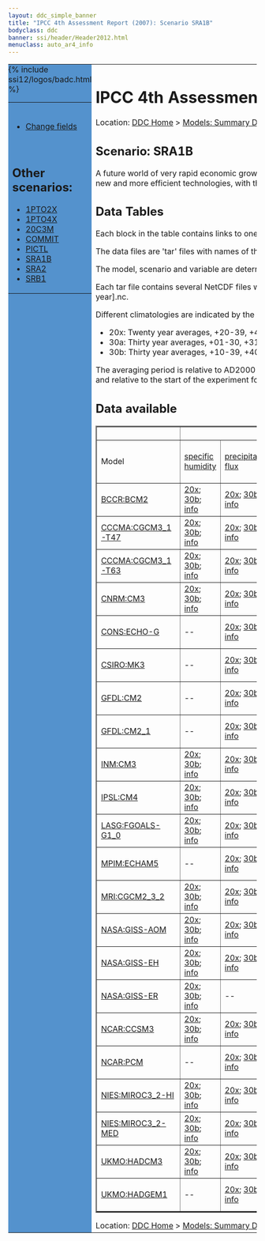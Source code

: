 ```yaml
---
layout: ddc_simple_banner
title: "IPCC 4th Assessment Report (2007): Scenario SRA1B"
bodyclass: ddc
banner: ssi/header/Header2012.html
menuclass: auto_ar4_info
---
```



<table width="100%" border="0" cellspacing="0" cellpadding="0" style="border-collapse: collapse;">
<tr style="margin:0;padding:0;border:0;">
<td style="margin:0;padding:0;border:0;height:1pt;width:150pt;background:#5492CD;" valign="top" >

<div id="lh-col2" class="auto_ar4_info">
<table class="menumain" bgcolor="#5492CD" cellspacing="0" width="100%" border="0">
<tr><td>

<br/>
<ul><li><a href="scenario-SRA1B-change.html">Change fields</a></li></ul><br/>

<h2> Other scenarios:</h2>
<ul>
<li><a href="scenario-1PTO2X.html">1PTO2X</a></li>
<li><a href="scenario-1PTO4X.html">1PTO4X</a></li>
<li><a href="scenario-20C3M.html">20C3M</a></li>
<li><a href="scenario-COMMIT.html">COMMIT</a></li>
<li><a href="scenario-PICTL.html">PICTL</a></li>
<li><a href="scenario-SRA1B.html">SRA1B</a></li>
<li><a href="scenario-SRA2.html">SRA2</a></li>
<li><a href="scenario-SRB1.html">SRB1</a></li>
</ul>

</td></tr> 
{% include ssi12/logos/badc.html %}
</table>
</div>
</td>
<td><h1>IPCC 4th Assessment Report (2007): Scenario SRA1B</h1>

<!-- Breadcrumb1 -->
<div id="breadcrumb1" align="left">
Location: <a href="/index.html">DDC Home</a> > <a href="/sim/gcm_clim/">Models: Summary Data</a>
> <a href="/sim/gcm_clim/SRES_AR4/index.html">AR4 (2007): SRES scenarios</a>
</div>
<!-- End of Breadcrumb1 --><h2>Scenario: SRA1B</h2>
A future world of very rapid economic growth, global population that peaks in mid-century and declines thereafter, and rapid introduction of new and more efficient technologies, with the development balanced across energy sources.More details <a href="/sim/gcm_clim/SRES_TAR/ddc_sres_emissions.html#a1b">here</a>.
<br/>
<h2> Data Tables</h2>

Each block in the table contains links to one or more data files and
to one information page (the `info' link) with further information.
<p/>

The data files are 'tar' files with names of the form
[model]_[scenario]_[variable]_[climatology].tar.
<p/>

The model, scenario and variable are determined by the position in
the table.
<p/>

Each tar file contains several NetCDF files with names of the form:
[model]_[scenario]_[ensemble number]_[variable]_[start-year]-[end-year].nc.
<p/>

Different climatologies are indicated by the links within each table entry.
<ul>
<li>20x: Twenty year averages, +20-39, +46-65, +80-99, +180-199 (as used in Chapt. 10 of IPCC 2007)</li>
<li>30a: Thirty year averages, +01-30, +31-60, +61-90 (as used in the observational climatologies)</li>
<li>30b: Thirty year averages, +10-39, +40-69, +70-99 (for compatibility with the 3rd Assessment Report)</li>
</ul>
The averaging period is relative to AD2000 for SRES scenarios A1B, A2 and B1,
relative to AD1900 for the twentieth century run (20C3M) and relative to the
start of the experiment for the pre-industrial control (PICTL) and the
1PCTO2X and 1PCTO4X runs.
<p/>

<h2>Data available</h2>

<table class="data-table"  border="2">
<tr><td></td>
<td colspan="9" align="center">Variable</td>
</tr>
<tr><td>Model</td>
      <td><a href="var-specific_humidity.html">specific<br/> humidity</a></td>
      <td><a href="var-precipitation_flux.html">precipitation<br/> flux</a></td>
      <td><a href="var-air_pressure_at_sea_level.html">air<br/> pressure at<br/> sea level</a></td>
      <td><a href="var-surface_downwelling_shortwave_flux_in_air.html">surface<br/> downwelling<br/> shortwave<br/> flux in air</a></td>
      <td><a href="var-air_temperature.html">air<br/> temperature</a></td>
      <td><a href="var-air_temperature_daily_max.html">air<br/> temperature<br/> daily max</a></td>
      <td><a href="var-air_temperature_daily_min.html">air<br/> temperature<br/> daily min</a></td>
      <td><a href="var-eastward_wind.html">eastward<br/> wind</a></td>
      <td><a href="var-northward_wind.html">northward<br/> wind</a></td>
</tr>
<tr><td class="data-table-col1"><a href="model-BCCR-BCM2.html">BCCR:BCM2</a></td>
      <td class="data-table-item">
      <a href="/cgi-bin/downl/ar4_nc/huss/BCM2_SRA1B_huss_c20x.tar">20x</a>;
      <a href="/cgi-bin/downl/ar4_nc/huss/BCM2_SRA1B_huss_c30b.tar">30b</a>;
      <a href="/ar4/info/BCCR-BCM2_SRA1B_huss.html">info</a></td>
      <td class="data-table-item">
      <a href="/cgi-bin/downl/ar4_nc/pr/BCM2_SRA1B_pr_c20x.tar">20x</a>;
      <a href="/cgi-bin/downl/ar4_nc/pr/BCM2_SRA1B_pr_c30b.tar">30b</a>;
      <a href="/ar4/info/BCCR-BCM2_SRA1B_pr.html">info</a></td>
      <td class="data-table-item">
      <a href="/cgi-bin/downl/ar4_nc/psl/BCM2_SRA1B_psl_c20x.tar">20x</a>;
      <a href="/cgi-bin/downl/ar4_nc/psl/BCM2_SRA1B_psl_c30b.tar">30b</a>;
      <a href="/ar4/info/BCCR-BCM2_SRA1B_psl.html">info</a></td>
      <td class="data-table-item">
      <a href="/cgi-bin/downl/ar4_nc/rsds/BCM2_SRA1B_rsds_c20x.tar">20x</a>;
      <a href="/cgi-bin/downl/ar4_nc/rsds/BCM2_SRA1B_rsds_c30b.tar">30b</a>;
      <a href="/ar4/info/BCCR-BCM2_SRA1B_rsds.html">info</a></td>
      <td class="data-table-item">
      <a href="/cgi-bin/downl/ar4_nc/tas/BCM2_SRA1B_tas_c20x.tar">20x</a>;
      <a href="/cgi-bin/downl/ar4_nc/tas/BCM2_SRA1B_tas_c30b.tar">30b</a>;
      <a href="/ar4/info/BCCR-BCM2_SRA1B_tas.html">info</a></td>
      <td class="data-table-item">
      <a href="/cgi-bin/downl/ar4_nc/tasmax/BCM2_SRA1B_tasmax_c20x.tar">20x</a>;
      <a href="/cgi-bin/downl/ar4_nc/tasmax/BCM2_SRA1B_tasmax_c30b.tar">30b</a>;
      <a href="/ar4/info/BCCR-BCM2_SRA1B_tasmax.html">info</a></td>
      <td class="data-table-item">
      <a href="/cgi-bin/downl/ar4_nc/tasmin/BCM2_SRA1B_tasmin_c20x.tar">20x</a>;
      <a href="/cgi-bin/downl/ar4_nc/tasmin/BCM2_SRA1B_tasmin_c30b.tar">30b</a>;
      <a href="/ar4/info/BCCR-BCM2_SRA1B_tasmin.html">info</a></td>
      <td class="data-table-item">
      <a href="/cgi-bin/downl/ar4_nc/uas/BCM2_SRA1B_uas_c20x.tar">20x</a>;
      <a href="/cgi-bin/downl/ar4_nc/uas/BCM2_SRA1B_uas_c30b.tar">30b</a>;
      <a href="/ar4/info/BCCR-BCM2_SRA1B_uas.html">info</a></td>
      <td class="data-table-item">
      <a href="/cgi-bin/downl/ar4_nc/vas/BCM2_SRA1B_vas_c20x.tar">20x</a>;
      <a href="/cgi-bin/downl/ar4_nc/vas/BCM2_SRA1B_vas_c30b.tar">30b</a>;
      <a href="/ar4/info/BCCR-BCM2_SRA1B_vas.html">info</a></td>
</tr>
<tr><td class="data-table-col1"><a href="model-CCCMA-CGCM3_1-T47.html">CCCMA:CGCM3_1-T47</a></td>
      <td class="data-table-item">
      <a href="/cgi-bin/downl/ar4_nc/huss/CGMR_SRA1B_huss_c20x.tar">20x</a>;
      <a href="/cgi-bin/downl/ar4_nc/huss/CGMR_SRA1B_huss_c30b.tar">30b</a>;
      <a href="/ar4/info/CCCMA-CGCM3_1-T47_SRA1B_huss.html">info</a></td>
      <td class="data-table-item">
      <a href="/cgi-bin/downl/ar4_nc/pr/CGMR_SRA1B_pr_c20x.tar">20x</a>;
      <a href="/cgi-bin/downl/ar4_nc/pr/CGMR_SRA1B_pr_c30b.tar">30b</a>;
      <a href="/ar4/info/CCCMA-CGCM3_1-T47_SRA1B_pr.html">info</a></td>
      <td class="data-table-item">
      <a href="/cgi-bin/downl/ar4_nc/psl/CGMR_SRA1B_psl_c20x.tar">20x</a>;
      <a href="/cgi-bin/downl/ar4_nc/psl/CGMR_SRA1B_psl_c30b.tar">30b</a>;
      <a href="/ar4/info/CCCMA-CGCM3_1-T47_SRA1B_psl.html">info</a></td>
      <td class="data-table-item">
      <a href="/cgi-bin/downl/ar4_nc/rsds/CGMR_SRA1B_rsds_c20x.tar">20x</a>;
      <a href="/cgi-bin/downl/ar4_nc/rsds/CGMR_SRA1B_rsds_c30b.tar">30b</a>;
      <a href="/ar4/info/CCCMA-CGCM3_1-T47_SRA1B_rsds.html">info</a></td>
      <td class="data-table-item">
      <a href="/cgi-bin/downl/ar4_nc/tas/CGMR_SRA1B_tas_c20x.tar">20x</a>;
      <a href="/cgi-bin/downl/ar4_nc/tas/CGMR_SRA1B_tas_c30b.tar">30b</a>;
      <a href="/ar4/info/CCCMA-CGCM3_1-T47_SRA1B_tas.html">info</a></td>
      <td class="data-table-empty">--</td>
      <td class="data-table-empty">--</td>
      <td class="data-table-item">
      <a href="/cgi-bin/downl/ar4_nc/uas/CGMR_SRA1B_uas_c20x.tar">20x</a>;
      <a href="/cgi-bin/downl/ar4_nc/uas/CGMR_SRA1B_uas_c30b.tar">30b</a>;
      <a href="/ar4/info/CCCMA-CGCM3_1-T47_SRA1B_uas.html">info</a></td>
      <td class="data-table-item">
      <a href="/cgi-bin/downl/ar4_nc/vas/CGMR_SRA1B_vas_c20x.tar">20x</a>;
      <a href="/cgi-bin/downl/ar4_nc/vas/CGMR_SRA1B_vas_c30b.tar">30b</a>;
      <a href="/ar4/info/CCCMA-CGCM3_1-T47_SRA1B_vas.html">info</a></td>
</tr>
<tr><td class="data-table-col1"><a href="model-CCCMA-CGCM3_1-T63.html">CCCMA:CGCM3_1-T63</a></td>
      <td class="data-table-item">
      <a href="/cgi-bin/downl/ar4_nc/huss/CGHR_SRA1B_huss_c20x.tar">20x</a>;
      <a href="/cgi-bin/downl/ar4_nc/huss/CGHR_SRA1B_huss_c30b.tar">30b</a>;
      <a href="/ar4/info/CCCMA-CGCM3_1-T63_SRA1B_huss.html">info</a></td>
      <td class="data-table-item">
      <a href="/cgi-bin/downl/ar4_nc/pr/CGHR_SRA1B_pr_c20x.tar">20x</a>;
      <a href="/cgi-bin/downl/ar4_nc/pr/CGHR_SRA1B_pr_c30b.tar">30b</a>;
      <a href="/ar4/info/CCCMA-CGCM3_1-T63_SRA1B_pr.html">info</a></td>
      <td class="data-table-item">
      <a href="/cgi-bin/downl/ar4_nc/psl/CGHR_SRA1B_psl_c20x.tar">20x</a>;
      <a href="/cgi-bin/downl/ar4_nc/psl/CGHR_SRA1B_psl_c30b.tar">30b</a>;
      <a href="/ar4/info/CCCMA-CGCM3_1-T63_SRA1B_psl.html">info</a></td>
      <td class="data-table-item">
      <a href="/cgi-bin/downl/ar4_nc/rsds/CGHR_SRA1B_rsds_c20x.tar">20x</a>;
      <a href="/cgi-bin/downl/ar4_nc/rsds/CGHR_SRA1B_rsds_c30b.tar">30b</a>;
      <a href="/ar4/info/CCCMA-CGCM3_1-T63_SRA1B_rsds.html">info</a></td>
      <td class="data-table-item">
      <a href="/cgi-bin/downl/ar4_nc/tas/CGHR_SRA1B_tas_c20x.tar">20x</a>;
      <a href="/cgi-bin/downl/ar4_nc/tas/CGHR_SRA1B_tas_c30b.tar">30b</a>;
      <a href="/ar4/info/CCCMA-CGCM3_1-T63_SRA1B_tas.html">info</a></td>
      <td class="data-table-empty">--</td>
      <td class="data-table-empty">--</td>
      <td class="data-table-item">
      <a href="/cgi-bin/downl/ar4_nc/uas/CGHR_SRA1B_uas_c20x.tar">20x</a>;
      <a href="/cgi-bin/downl/ar4_nc/uas/CGHR_SRA1B_uas_c30b.tar">30b</a>;
      <a href="/ar4/info/CCCMA-CGCM3_1-T63_SRA1B_uas.html">info</a></td>
      <td class="data-table-item">
      <a href="/cgi-bin/downl/ar4_nc/vas/CGHR_SRA1B_vas_c20x.tar">20x</a>;
      <a href="/cgi-bin/downl/ar4_nc/vas/CGHR_SRA1B_vas_c30b.tar">30b</a>;
      <a href="/ar4/info/CCCMA-CGCM3_1-T63_SRA1B_vas.html">info</a></td>
</tr>
<tr><td class="data-table-col1"><a href="model-CNRM-CM3.html">CNRM:CM3</a></td>
      <td class="data-table-item">
      <a href="/cgi-bin/downl/ar4_nc/huss/CNCM3_SRA1B_huss_c20x.tar">20x</a>;
      <a href="/cgi-bin/downl/ar4_nc/huss/CNCM3_SRA1B_huss_c30b.tar">30b</a>;
      <a href="/ar4/info/CNRM-CM3_SRA1B_huss.html">info</a></td>
      <td class="data-table-item">
      <a href="/cgi-bin/downl/ar4_nc/pr/CNCM3_SRA1B_pr_c20x.tar">20x</a>;
      <a href="/cgi-bin/downl/ar4_nc/pr/CNCM3_SRA1B_pr_c30b.tar">30b</a>;
      <a href="/ar4/info/CNRM-CM3_SRA1B_pr.html">info</a></td>
      <td class="data-table-item">
      <a href="/cgi-bin/downl/ar4_nc/psl/CNCM3_SRA1B_psl_c20x.tar">20x</a>;
      <a href="/cgi-bin/downl/ar4_nc/psl/CNCM3_SRA1B_psl_c30b.tar">30b</a>;
      <a href="/ar4/info/CNRM-CM3_SRA1B_psl.html">info</a></td>
      <td class="data-table-item">
      <a href="/cgi-bin/downl/ar4_nc/rsds/CNCM3_SRA1B_rsds_c20x.tar">20x</a>;
      <a href="/cgi-bin/downl/ar4_nc/rsds/CNCM3_SRA1B_rsds_c30b.tar">30b</a>;
      <a href="/ar4/info/CNRM-CM3_SRA1B_rsds.html">info</a></td>
      <td class="data-table-item">
      <a href="/cgi-bin/downl/ar4_nc/tas/CNCM3_SRA1B_tas_c20x.tar">20x</a>;
      <a href="/cgi-bin/downl/ar4_nc/tas/CNCM3_SRA1B_tas_c30b.tar">30b</a>;
      <a href="/ar4/info/CNRM-CM3_SRA1B_tas.html">info</a></td>
      <td class="data-table-empty">--</td>
      <td class="data-table-empty">--</td>
      <td class="data-table-item">
      <a href="/cgi-bin/downl/ar4_nc/uas/CNCM3_SRA1B_uas_c20x.tar">20x</a>;
      <a href="/cgi-bin/downl/ar4_nc/uas/CNCM3_SRA1B_uas_c30b.tar">30b</a>;
      <a href="/ar4/info/CNRM-CM3_SRA1B_uas.html">info</a></td>
      <td class="data-table-item">
      <a href="/cgi-bin/downl/ar4_nc/vas/CNCM3_SRA1B_vas_c20x.tar">20x</a>;
      <a href="/cgi-bin/downl/ar4_nc/vas/CNCM3_SRA1B_vas_c30b.tar">30b</a>;
      <a href="/ar4/info/CNRM-CM3_SRA1B_vas.html">info</a></td>
</tr>
<tr><td class="data-table-col1"><a href="model-CONS-ECHO-G.html">CONS:ECHO-G</a></td>
      <td class="data-table-empty">--</td>
      <td class="data-table-item">
      <a href="/cgi-bin/downl/ar4_nc/pr/ECHOG_SRA1B_pr_c20x.tar">20x</a>;
      <a href="/cgi-bin/downl/ar4_nc/pr/ECHOG_SRA1B_pr_c30b.tar">30b</a>;
      <a href="/ar4/info/CONS-ECHO-G_SRA1B_pr.html">info</a></td>
      <td class="data-table-item">
      <a href="/cgi-bin/downl/ar4_nc/psl/ECHOG_SRA1B_psl_c20x.tar">20x</a>;
      <a href="/cgi-bin/downl/ar4_nc/psl/ECHOG_SRA1B_psl_c30b.tar">30b</a>;
      <a href="/ar4/info/CONS-ECHO-G_SRA1B_psl.html">info</a></td>
      <td class="data-table-item">
      <a href="/cgi-bin/downl/ar4_nc/rsds/ECHOG_SRA1B_rsds_c20x.tar">20x</a>;
      <a href="/cgi-bin/downl/ar4_nc/rsds/ECHOG_SRA1B_rsds_c30b.tar">30b</a>;
      <a href="/ar4/info/CONS-ECHO-G_SRA1B_rsds.html">info</a></td>
      <td class="data-table-item">
      <a href="/cgi-bin/downl/ar4_nc/tas/ECHOG_SRA1B_tas_c20x.tar">20x</a>;
      <a href="/cgi-bin/downl/ar4_nc/tas/ECHOG_SRA1B_tas_c30b.tar">30b</a>;
      <a href="/ar4/info/CONS-ECHO-G_SRA1B_tas.html">info</a></td>
      <td class="data-table-empty">--</td>
      <td class="data-table-empty">--</td>
      <td class="data-table-item">
      <a href="/cgi-bin/downl/ar4_nc/uas/ECHOG_SRA1B_uas_c20x.tar">20x</a>;
      <a href="/cgi-bin/downl/ar4_nc/uas/ECHOG_SRA1B_uas_c30b.tar">30b</a>;
      <a href="/ar4/info/CONS-ECHO-G_SRA1B_uas.html">info</a></td>
      <td class="data-table-item">
      <a href="/cgi-bin/downl/ar4_nc/vas/ECHOG_SRA1B_vas_c20x.tar">20x</a>;
      <a href="/cgi-bin/downl/ar4_nc/vas/ECHOG_SRA1B_vas_c30b.tar">30b</a>;
      <a href="/ar4/info/CONS-ECHO-G_SRA1B_vas.html">info</a></td>
</tr>
<tr><td class="data-table-col1"><a href="model-CSIRO-MK3.html">CSIRO:MK3</a></td>
      <td class="data-table-empty">--</td>
      <td class="data-table-item">
      <a href="/cgi-bin/downl/ar4_nc/pr/CSMK3_SRA1B_pr_c20x.tar">20x</a>;
      <a href="/cgi-bin/downl/ar4_nc/pr/CSMK3_SRA1B_pr_c30b.tar">30b</a>;
      <a href="/ar4/info/CSIRO-MK3_SRA1B_pr.html">info</a></td>
      <td class="data-table-item">
      <a href="/cgi-bin/downl/ar4_nc/psl/CSMK3_SRA1B_psl_c20x.tar">20x</a>;
      <a href="/cgi-bin/downl/ar4_nc/psl/CSMK3_SRA1B_psl_c30b.tar">30b</a>;
      <a href="/ar4/info/CSIRO-MK3_SRA1B_psl.html">info</a></td>
      <td class="data-table-item">
      <a href="/cgi-bin/downl/ar4_nc/rsds/CSMK3_SRA1B_rsds_c20x.tar">20x</a>;
      <a href="/cgi-bin/downl/ar4_nc/rsds/CSMK3_SRA1B_rsds_c30b.tar">30b</a>;
      <a href="/ar4/info/CSIRO-MK3_SRA1B_rsds.html">info</a></td>
      <td class="data-table-item">
      <a href="/cgi-bin/downl/ar4_nc/tas/CSMK3_SRA1B_tas_c20x.tar">20x</a>;
      <a href="/cgi-bin/downl/ar4_nc/tas/CSMK3_SRA1B_tas_c30b.tar">30b</a>;
      <a href="/ar4/info/CSIRO-MK3_SRA1B_tas.html">info</a></td>
      <td class="data-table-item">
      <a href="/cgi-bin/downl/ar4_nc/tasmax/CSMK3_SRA1B_tasmax_c20x.tar">20x</a>;
      <a href="/cgi-bin/downl/ar4_nc/tasmax/CSMK3_SRA1B_tasmax_c30b.tar">30b</a>;
      <a href="/ar4/info/CSIRO-MK3_SRA1B_tasmax.html">info</a></td>
      <td class="data-table-item">
      <a href="/cgi-bin/downl/ar4_nc/tasmin/CSMK3_SRA1B_tasmin_c20x.tar">20x</a>;
      <a href="/cgi-bin/downl/ar4_nc/tasmin/CSMK3_SRA1B_tasmin_c30b.tar">30b</a>;
      <a href="/ar4/info/CSIRO-MK3_SRA1B_tasmin.html">info</a></td>
      <td class="data-table-empty">--</td>
      <td class="data-table-empty">--</td>
</tr>
<tr><td class="data-table-col1"><a href="model-GFDL-CM2.html">GFDL:CM2</a></td>
      <td class="data-table-empty">--</td>
      <td class="data-table-item">
      <a href="/cgi-bin/downl/ar4_nc/pr/GFCM20_SRA1B_pr_c20x.tar">20x</a>;
      <a href="/cgi-bin/downl/ar4_nc/pr/GFCM20_SRA1B_pr_c30b.tar">30b</a>;
      <a href="/ar4/info/GFDL-CM2_SRA1B_pr.html">info</a></td>
      <td class="data-table-item">
      <a href="/cgi-bin/downl/ar4_nc/psl/GFCM20_SRA1B_psl_c20x.tar">20x</a>;
      <a href="/cgi-bin/downl/ar4_nc/psl/GFCM20_SRA1B_psl_c30b.tar">30b</a>;
      <a href="/ar4/info/GFDL-CM2_SRA1B_psl.html">info</a></td>
      <td class="data-table-item">
      <a href="/cgi-bin/downl/ar4_nc/rsds/GFCM20_SRA1B_rsds_c20x.tar">20x</a>;
      <a href="/cgi-bin/downl/ar4_nc/rsds/GFCM20_SRA1B_rsds_c30b.tar">30b</a>;
      <a href="/ar4/info/GFDL-CM2_SRA1B_rsds.html">info</a></td>
      <td class="data-table-item">
      <a href="/cgi-bin/downl/ar4_nc/tas/GFCM20_SRA1B_tas_c20x.tar">20x</a>;
      <a href="/cgi-bin/downl/ar4_nc/tas/GFCM20_SRA1B_tas_c30b.tar">30b</a>;
      <a href="/ar4/info/GFDL-CM2_SRA1B_tas.html">info</a></td>
      <td class="data-table-empty">--</td>
      <td class="data-table-empty">--</td>
      <td class="data-table-item">
      <a href="/cgi-bin/downl/ar4_nc/uas/GFCM20_SRA1B_uas_c20x.tar">20x</a>;
      <a href="/cgi-bin/downl/ar4_nc/uas/GFCM20_SRA1B_uas_c30b.tar">30b</a>;
      <a href="/ar4/info/GFDL-CM2_SRA1B_uas.html">info</a></td>
      <td class="data-table-item">
      <a href="/cgi-bin/downl/ar4_nc/vas/GFCM20_SRA1B_vas_c20x.tar">20x</a>;
      <a href="/cgi-bin/downl/ar4_nc/vas/GFCM20_SRA1B_vas_c30b.tar">30b</a>;
      <a href="/ar4/info/GFDL-CM2_SRA1B_vas.html">info</a></td>
</tr>
<tr><td class="data-table-col1"><a href="model-GFDL-CM2_1.html">GFDL:CM2_1</a></td>
      <td class="data-table-empty">--</td>
      <td class="data-table-item">
      <a href="/cgi-bin/downl/ar4_nc/pr/GFCM21_SRA1B_pr_c20x.tar">20x</a>;
      <a href="/cgi-bin/downl/ar4_nc/pr/GFCM21_SRA1B_pr_c30b.tar">30b</a>;
      <a href="/ar4/info/GFDL-CM2_1_SRA1B_pr.html">info</a></td>
      <td class="data-table-item">
      <a href="/cgi-bin/downl/ar4_nc/psl/GFCM21_SRA1B_psl_c20x.tar">20x</a>;
      <a href="/cgi-bin/downl/ar4_nc/psl/GFCM21_SRA1B_psl_c30b.tar">30b</a>;
      <a href="/ar4/info/GFDL-CM2_1_SRA1B_psl.html">info</a></td>
      <td class="data-table-item">
      <a href="/cgi-bin/downl/ar4_nc/rsds/GFCM21_SRA1B_rsds_c20x.tar">20x</a>;
      <a href="/cgi-bin/downl/ar4_nc/rsds/GFCM21_SRA1B_rsds_c30b.tar">30b</a>;
      <a href="/ar4/info/GFDL-CM2_1_SRA1B_rsds.html">info</a></td>
      <td class="data-table-item">
      <a href="/cgi-bin/downl/ar4_nc/tas/GFCM21_SRA1B_tas_c20x.tar">20x</a>;
      <a href="/cgi-bin/downl/ar4_nc/tas/GFCM21_SRA1B_tas_c30b.tar">30b</a>;
      <a href="/ar4/info/GFDL-CM2_1_SRA1B_tas.html">info</a></td>
      <td class="data-table-empty">--</td>
      <td class="data-table-empty">--</td>
      <td class="data-table-item">
      <a href="/cgi-bin/downl/ar4_nc/uas/GFCM21_SRA1B_uas_c20x.tar">20x</a>;
      <a href="/cgi-bin/downl/ar4_nc/uas/GFCM21_SRA1B_uas_c30b.tar">30b</a>;
      <a href="/ar4/info/GFDL-CM2_1_SRA1B_uas.html">info</a></td>
      <td class="data-table-item">
      <a href="/cgi-bin/downl/ar4_nc/vas/GFCM21_SRA1B_vas_c20x.tar">20x</a>;
      <a href="/cgi-bin/downl/ar4_nc/vas/GFCM21_SRA1B_vas_c30b.tar">30b</a>;
      <a href="/ar4/info/GFDL-CM2_1_SRA1B_vas.html">info</a></td>
</tr>
<tr><td class="data-table-col1"><a href="model-INM-CM3.html">INM:CM3</a></td>
      <td class="data-table-item">
      <a href="/cgi-bin/downl/ar4_nc/huss/INCM3_SRA1B_huss_c20x.tar">20x</a>;
      <a href="/cgi-bin/downl/ar4_nc/huss/INCM3_SRA1B_huss_c30b.tar">30b</a>;
      <a href="/ar4/info/INM-CM3_SRA1B_huss.html">info</a></td>
      <td class="data-table-item">
      <a href="/cgi-bin/downl/ar4_nc/pr/INCM3_SRA1B_pr_c20x.tar">20x</a>;
      <a href="/cgi-bin/downl/ar4_nc/pr/INCM3_SRA1B_pr_c30b.tar">30b</a>;
      <a href="/ar4/info/INM-CM3_SRA1B_pr.html">info</a></td>
      <td class="data-table-item">
      <a href="/cgi-bin/downl/ar4_nc/psl/INCM3_SRA1B_psl_c20x.tar">20x</a>;
      <a href="/cgi-bin/downl/ar4_nc/psl/INCM3_SRA1B_psl_c30b.tar">30b</a>;
      <a href="/ar4/info/INM-CM3_SRA1B_psl.html">info</a></td>
      <td class="data-table-item">
      <a href="/cgi-bin/downl/ar4_nc/rsds/INCM3_SRA1B_rsds_c20x.tar">20x</a>;
      <a href="/cgi-bin/downl/ar4_nc/rsds/INCM3_SRA1B_rsds_c30b.tar">30b</a>;
      <a href="/ar4/info/INM-CM3_SRA1B_rsds.html">info</a></td>
      <td class="data-table-item">
      <a href="/cgi-bin/downl/ar4_nc/tas/INCM3_SRA1B_tas_c20x.tar">20x</a>;
      <a href="/cgi-bin/downl/ar4_nc/tas/INCM3_SRA1B_tas_c30b.tar">30b</a>;
      <a href="/ar4/info/INM-CM3_SRA1B_tas.html">info</a></td>
      <td class="data-table-item">
      <a href="/cgi-bin/downl/ar4_nc/tasmax/INCM3_SRA1B_tasmax_c20x.tar">20x</a>;
      <a href="/cgi-bin/downl/ar4_nc/tasmax/INCM3_SRA1B_tasmax_c30b.tar">30b</a>;
      <a href="/ar4/info/INM-CM3_SRA1B_tasmax.html">info</a></td>
      <td class="data-table-item">
      <a href="/cgi-bin/downl/ar4_nc/tasmin/INCM3_SRA1B_tasmin_c20x.tar">20x</a>;
      <a href="/cgi-bin/downl/ar4_nc/tasmin/INCM3_SRA1B_tasmin_c30b.tar">30b</a>;
      <a href="/ar4/info/INM-CM3_SRA1B_tasmin.html">info</a></td>
      <td class="data-table-item">
      <a href="/cgi-bin/downl/ar4_nc/uas/INCM3_SRA1B_uas_c20x.tar">20x</a>;
      <a href="/cgi-bin/downl/ar4_nc/uas/INCM3_SRA1B_uas_c30b.tar">30b</a>;
      <a href="/ar4/info/INM-CM3_SRA1B_uas.html">info</a></td>
      <td class="data-table-item">
      <a href="/cgi-bin/downl/ar4_nc/vas/INCM3_SRA1B_vas_c20x.tar">20x</a>;
      <a href="/cgi-bin/downl/ar4_nc/vas/INCM3_SRA1B_vas_c30b.tar">30b</a>;
      <a href="/ar4/info/INM-CM3_SRA1B_vas.html">info</a></td>
</tr>
<tr><td class="data-table-col1"><a href="model-IPSL-CM4.html">IPSL:CM4</a></td>
      <td class="data-table-item">
      <a href="/cgi-bin/downl/ar4_nc/huss/IPCM4_SRA1B_huss_c20x.tar">20x</a>;
      <a href="/cgi-bin/downl/ar4_nc/huss/IPCM4_SRA1B_huss_c30b.tar">30b</a>;
      <a href="/ar4/info/IPSL-CM4_SRA1B_huss.html">info</a></td>
      <td class="data-table-item">
      <a href="/cgi-bin/downl/ar4_nc/pr/IPCM4_SRA1B_pr_c20x.tar">20x</a>;
      <a href="/cgi-bin/downl/ar4_nc/pr/IPCM4_SRA1B_pr_c30b.tar">30b</a>;
      <a href="/ar4/info/IPSL-CM4_SRA1B_pr.html">info</a></td>
      <td class="data-table-item">
      <a href="/cgi-bin/downl/ar4_nc/psl/IPCM4_SRA1B_psl_c20x.tar">20x</a>;
      <a href="/cgi-bin/downl/ar4_nc/psl/IPCM4_SRA1B_psl_c30b.tar">30b</a>;
      <a href="/ar4/info/IPSL-CM4_SRA1B_psl.html">info</a></td>
      <td class="data-table-item">
      <a href="/cgi-bin/downl/ar4_nc/rsds/IPCM4_SRA1B_rsds_c20x.tar">20x</a>;
      <a href="/cgi-bin/downl/ar4_nc/rsds/IPCM4_SRA1B_rsds_c30b.tar">30b</a>;
      <a href="/ar4/info/IPSL-CM4_SRA1B_rsds.html">info</a></td>
      <td class="data-table-item">
      <a href="/cgi-bin/downl/ar4_nc/tas/IPCM4_SRA1B_tas_c20x.tar">20x</a>;
      <a href="/cgi-bin/downl/ar4_nc/tas/IPCM4_SRA1B_tas_c30b.tar">30b</a>;
      <a href="/ar4/info/IPSL-CM4_SRA1B_tas.html">info</a></td>
      <td class="data-table-empty">--</td>
      <td class="data-table-empty">--</td>
      <td class="data-table-item">
      <a href="/cgi-bin/downl/ar4_nc/uas/IPCM4_SRA1B_uas_c20x.tar">20x</a>;
      <a href="/cgi-bin/downl/ar4_nc/uas/IPCM4_SRA1B_uas_c30b.tar">30b</a>;
      <a href="/ar4/info/IPSL-CM4_SRA1B_uas.html">info</a></td>
      <td class="data-table-item">
      <a href="/cgi-bin/downl/ar4_nc/vas/IPCM4_SRA1B_vas_c20x.tar">20x</a>;
      <a href="/cgi-bin/downl/ar4_nc/vas/IPCM4_SRA1B_vas_c30b.tar">30b</a>;
      <a href="/ar4/info/IPSL-CM4_SRA1B_vas.html">info</a></td>
</tr>
<tr><td class="data-table-col1"><a href="model-LASG-FGOALS-G1_0.html">LASG:FGOALS-G1_0</a></td>
      <td class="data-table-item">
      <a href="/cgi-bin/downl/ar4_nc/huss/FGOALS_SRA1B_huss_c20x.tar">20x</a>;
      <a href="/cgi-bin/downl/ar4_nc/huss/FGOALS_SRA1B_huss_c30b.tar">30b</a>;
      <a href="/ar4/info/LASG-FGOALS-G1_0_SRA1B_huss.html">info</a></td>
      <td class="data-table-item">
      <a href="/cgi-bin/downl/ar4_nc/pr/FGOALS_SRA1B_pr_c20x.tar">20x</a>;
      <a href="/cgi-bin/downl/ar4_nc/pr/FGOALS_SRA1B_pr_c30b.tar">30b</a>;
      <a href="/ar4/info/LASG-FGOALS-G1_0_SRA1B_pr.html">info</a></td>
      <td class="data-table-item">
      <a href="/cgi-bin/downl/ar4_nc/psl/FGOALS_SRA1B_psl_c20x.tar">20x</a>;
      <a href="/cgi-bin/downl/ar4_nc/psl/FGOALS_SRA1B_psl_c30b.tar">30b</a>;
      <a href="/ar4/info/LASG-FGOALS-G1_0_SRA1B_psl.html">info</a></td>
      <td class="data-table-item">
      <a href="/cgi-bin/downl/ar4_nc/rsds/FGOALS_SRA1B_rsds_c20x.tar">20x</a>;
      <a href="/cgi-bin/downl/ar4_nc/rsds/FGOALS_SRA1B_rsds_c30b.tar">30b</a>;
      <a href="/ar4/info/LASG-FGOALS-G1_0_SRA1B_rsds.html">info</a></td>
      <td class="data-table-item">
      <a href="/cgi-bin/downl/ar4_nc/tas/FGOALS_SRA1B_tas_c20x.tar">20x</a>;
      <a href="/cgi-bin/downl/ar4_nc/tas/FGOALS_SRA1B_tas_c30b.tar">30b</a>;
      <a href="/ar4/info/LASG-FGOALS-G1_0_SRA1B_tas.html">info</a></td>
      <td class="data-table-empty">--</td>
      <td class="data-table-empty">--</td>
      <td class="data-table-item">
      <a href="/cgi-bin/downl/ar4_nc/uas/FGOALS_SRA1B_uas_c20x.tar">20x</a>;
      <a href="/cgi-bin/downl/ar4_nc/uas/FGOALS_SRA1B_uas_c30b.tar">30b</a>;
      <a href="/ar4/info/LASG-FGOALS-G1_0_SRA1B_uas.html">info</a></td>
      <td class="data-table-item">
      <a href="/cgi-bin/downl/ar4_nc/vas/FGOALS_SRA1B_vas_c20x.tar">20x</a>;
      <a href="/cgi-bin/downl/ar4_nc/vas/FGOALS_SRA1B_vas_c30b.tar">30b</a>;
      <a href="/ar4/info/LASG-FGOALS-G1_0_SRA1B_vas.html">info</a></td>
</tr>
<tr><td class="data-table-col1"><a href="model-MPIM-ECHAM5.html">MPIM:ECHAM5</a></td>
      <td class="data-table-empty">--</td>
      <td class="data-table-item">
      <a href="/cgi-bin/downl/ar4_nc/pr/MPEH5_SRA1B_pr_c20x.tar">20x</a>;
      <a href="/cgi-bin/downl/ar4_nc/pr/MPEH5_SRA1B_pr_c30b.tar">30b</a>;
      <a href="/ar4/info/MPIM-ECHAM5_SRA1B_pr.html">info</a></td>
      <td class="data-table-item">
      <a href="/cgi-bin/downl/ar4_nc/psl/MPEH5_SRA1B_psl_c20x.tar">20x</a>;
      <a href="/cgi-bin/downl/ar4_nc/psl/MPEH5_SRA1B_psl_c30b.tar">30b</a>;
      <a href="/ar4/info/MPIM-ECHAM5_SRA1B_psl.html">info</a></td>
      <td class="data-table-item">
      <a href="/cgi-bin/downl/ar4_nc/rsds/MPEH5_SRA1B_rsds_c20x.tar">20x</a>;
      <a href="/cgi-bin/downl/ar4_nc/rsds/MPEH5_SRA1B_rsds_c30b.tar">30b</a>;
      <a href="/ar4/info/MPIM-ECHAM5_SRA1B_rsds.html">info</a></td>
      <td class="data-table-item">
      <a href="/cgi-bin/downl/ar4_nc/tas/MPEH5_SRA1B_tas_c20x.tar">20x</a>;
      <a href="/cgi-bin/downl/ar4_nc/tas/MPEH5_SRA1B_tas_c30b.tar">30b</a>;
      <a href="/ar4/info/MPIM-ECHAM5_SRA1B_tas.html">info</a></td>
      <td class="data-table-empty">--</td>
      <td class="data-table-empty">--</td>
      <td class="data-table-item">
      <a href="/cgi-bin/downl/ar4_nc/uas/MPEH5_SRA1B_uas_c20x.tar">20x</a>;
      <a href="/cgi-bin/downl/ar4_nc/uas/MPEH5_SRA1B_uas_c30b.tar">30b</a>;
      <a href="/ar4/info/MPIM-ECHAM5_SRA1B_uas.html">info</a></td>
      <td class="data-table-item">
      <a href="/cgi-bin/downl/ar4_nc/vas/MPEH5_SRA1B_vas_c20x.tar">20x</a>;
      <a href="/cgi-bin/downl/ar4_nc/vas/MPEH5_SRA1B_vas_c30b.tar">30b</a>;
      <a href="/ar4/info/MPIM-ECHAM5_SRA1B_vas.html">info</a></td>
</tr>
<tr><td class="data-table-col1"><a href="model-MRI-CGCM2_3_2.html">MRI:CGCM2_3_2</a></td>
      <td class="data-table-item">
      <a href="/cgi-bin/downl/ar4_nc/huss/MRCGCM_SRA1B_huss_c20x.tar">20x</a>;
      <a href="/cgi-bin/downl/ar4_nc/huss/MRCGCM_SRA1B_huss_c30b.tar">30b</a>;
      <a href="/ar4/info/MRI-CGCM2_3_2_SRA1B_huss.html">info</a></td>
      <td class="data-table-item">
      <a href="/cgi-bin/downl/ar4_nc/pr/MRCGCM_SRA1B_pr_c20x.tar">20x</a>;
      <a href="/cgi-bin/downl/ar4_nc/pr/MRCGCM_SRA1B_pr_c30b.tar">30b</a>;
      <a href="/ar4/info/MRI-CGCM2_3_2_SRA1B_pr.html">info</a></td>
      <td class="data-table-item">
      <a href="/cgi-bin/downl/ar4_nc/psl/MRCGCM_SRA1B_psl_c20x.tar">20x</a>;
      <a href="/cgi-bin/downl/ar4_nc/psl/MRCGCM_SRA1B_psl_c30b.tar">30b</a>;
      <a href="/ar4/info/MRI-CGCM2_3_2_SRA1B_psl.html">info</a></td>
      <td class="data-table-item">
      <a href="/cgi-bin/downl/ar4_nc/rsds/MRCGCM_SRA1B_rsds_c20x.tar">20x</a>;
      <a href="/cgi-bin/downl/ar4_nc/rsds/MRCGCM_SRA1B_rsds_c30b.tar">30b</a>;
      <a href="/ar4/info/MRI-CGCM2_3_2_SRA1B_rsds.html">info</a></td>
      <td class="data-table-item">
      <a href="/cgi-bin/downl/ar4_nc/tas/MRCGCM_SRA1B_tas_c20x.tar">20x</a>;
      <a href="/cgi-bin/downl/ar4_nc/tas/MRCGCM_SRA1B_tas_c30b.tar">30b</a>;
      <a href="/ar4/info/MRI-CGCM2_3_2_SRA1B_tas.html">info</a></td>
      <td class="data-table-empty">--</td>
      <td class="data-table-empty">--</td>
      <td class="data-table-item">
      <a href="/cgi-bin/downl/ar4_nc/uas/MRCGCM_SRA1B_uas_c20x.tar">20x</a>;
      <a href="/cgi-bin/downl/ar4_nc/uas/MRCGCM_SRA1B_uas_c30b.tar">30b</a>;
      <a href="/ar4/info/MRI-CGCM2_3_2_SRA1B_uas.html">info</a></td>
      <td class="data-table-item">
      <a href="/cgi-bin/downl/ar4_nc/vas/MRCGCM_SRA1B_vas_c20x.tar">20x</a>;
      <a href="/cgi-bin/downl/ar4_nc/vas/MRCGCM_SRA1B_vas_c30b.tar">30b</a>;
      <a href="/ar4/info/MRI-CGCM2_3_2_SRA1B_vas.html">info</a></td>
</tr>
<tr><td class="data-table-col1"><a href="model-NASA-GISS-AOM.html">NASA:GISS-AOM</a></td>
      <td class="data-table-item">
      <a href="/cgi-bin/downl/ar4_nc/huss/GIAOM_SRA1B_huss_c20x.tar">20x</a>;
      <a href="/cgi-bin/downl/ar4_nc/huss/GIAOM_SRA1B_huss_c30b.tar">30b</a>;
      <a href="/ar4/info/NASA-GISS-AOM_SRA1B_huss.html">info</a></td>
      <td class="data-table-item">
      <a href="/cgi-bin/downl/ar4_nc/pr/GIAOM_SRA1B_pr_c20x.tar">20x</a>;
      <a href="/cgi-bin/downl/ar4_nc/pr/GIAOM_SRA1B_pr_c30b.tar">30b</a>;
      <a href="/ar4/info/NASA-GISS-AOM_SRA1B_pr.html">info</a></td>
      <td class="data-table-item">
      <a href="/cgi-bin/downl/ar4_nc/psl/GIAOM_SRA1B_psl_c20x.tar">20x</a>;
      <a href="/cgi-bin/downl/ar4_nc/psl/GIAOM_SRA1B_psl_c30b.tar">30b</a>;
      <a href="/ar4/info/NASA-GISS-AOM_SRA1B_psl.html">info</a></td>
      <td class="data-table-item">
      <a href="/cgi-bin/downl/ar4_nc/rsds/GIAOM_SRA1B_rsds_c20x.tar">20x</a>;
      <a href="/cgi-bin/downl/ar4_nc/rsds/GIAOM_SRA1B_rsds_c30b.tar">30b</a>;
      <a href="/ar4/info/NASA-GISS-AOM_SRA1B_rsds.html">info</a></td>
      <td class="data-table-item">
      <a href="/cgi-bin/downl/ar4_nc/tas/GIAOM_SRA1B_tas_c20x.tar">20x</a>;
      <a href="/cgi-bin/downl/ar4_nc/tas/GIAOM_SRA1B_tas_c30b.tar">30b</a>;
      <a href="/ar4/info/NASA-GISS-AOM_SRA1B_tas.html">info</a></td>
      <td class="data-table-item">
      <a href="/cgi-bin/downl/ar4_nc/tasmax/GIAOM_SRA1B_tasmax_c20x.tar">20x</a>;
      <a href="/cgi-bin/downl/ar4_nc/tasmax/GIAOM_SRA1B_tasmax_c30b.tar">30b</a>;
      <a href="/ar4/info/NASA-GISS-AOM_SRA1B_tasmax.html">info</a></td>
      <td class="data-table-item">
      <a href="/cgi-bin/downl/ar4_nc/tasmin/GIAOM_SRA1B_tasmin_c20x.tar">20x</a>;
      <a href="/cgi-bin/downl/ar4_nc/tasmin/GIAOM_SRA1B_tasmin_c30b.tar">30b</a>;
      <a href="/ar4/info/NASA-GISS-AOM_SRA1B_tasmin.html">info</a></td>
      <td class="data-table-item">
      <a href="/cgi-bin/downl/ar4_nc/uas/GIAOM_SRA1B_uas_c20x.tar">20x</a>;
      <a href="/cgi-bin/downl/ar4_nc/uas/GIAOM_SRA1B_uas_c30b.tar">30b</a>;
      <a href="/ar4/info/NASA-GISS-AOM_SRA1B_uas.html">info</a></td>
      <td class="data-table-item">
      <a href="/cgi-bin/downl/ar4_nc/vas/GIAOM_SRA1B_vas_c20x.tar">20x</a>;
      <a href="/cgi-bin/downl/ar4_nc/vas/GIAOM_SRA1B_vas_c30b.tar">30b</a>;
      <a href="/ar4/info/NASA-GISS-AOM_SRA1B_vas.html">info</a></td>
</tr>
<tr><td class="data-table-col1"><a href="model-NASA-GISS-EH.html">NASA:GISS-EH</a></td>
      <td class="data-table-item">
      <a href="/cgi-bin/downl/ar4_nc/huss/GIEH_SRA1B_huss_c20x.tar">20x</a>;
      <a href="/cgi-bin/downl/ar4_nc/huss/GIEH_SRA1B_huss_c30b.tar">30b</a>;
      <a href="/ar4/info/NASA-GISS-EH_SRA1B_huss.html">info</a></td>
      <td class="data-table-item">
      <a href="/cgi-bin/downl/ar4_nc/pr/GIEH_SRA1B_pr_c20x.tar">20x</a>;
      <a href="/cgi-bin/downl/ar4_nc/pr/GIEH_SRA1B_pr_c30b.tar">30b</a>;
      <a href="/ar4/info/NASA-GISS-EH_SRA1B_pr.html">info</a></td>
      <td class="data-table-item">
      <a href="/cgi-bin/downl/ar4_nc/psl/GIEH_SRA1B_psl_c20x.tar">20x</a>;
      <a href="/cgi-bin/downl/ar4_nc/psl/GIEH_SRA1B_psl_c30b.tar">30b</a>;
      <a href="/ar4/info/NASA-GISS-EH_SRA1B_psl.html">info</a></td>
      <td class="data-table-item">
      <a href="/cgi-bin/downl/ar4_nc/rsds/GIEH_SRA1B_rsds_c20x.tar">20x</a>;
      <a href="/cgi-bin/downl/ar4_nc/rsds/GIEH_SRA1B_rsds_c30b.tar">30b</a>;
      <a href="/ar4/info/NASA-GISS-EH_SRA1B_rsds.html">info</a></td>
      <td class="data-table-item">
      <a href="/cgi-bin/downl/ar4_nc/tas/GIEH_SRA1B_tas_c20x.tar">20x</a>;
      <a href="/cgi-bin/downl/ar4_nc/tas/GIEH_SRA1B_tas_c30b.tar">30b</a>;
      <a href="/ar4/info/NASA-GISS-EH_SRA1B_tas.html">info</a></td>
      <td class="data-table-empty">--</td>
      <td class="data-table-empty">--</td>
      <td class="data-table-item">
      <a href="/cgi-bin/downl/ar4_nc/uas/GIEH_SRA1B_uas_c20x.tar">20x</a>;
      <a href="/cgi-bin/downl/ar4_nc/uas/GIEH_SRA1B_uas_c30b.tar">30b</a>;
      <a href="/ar4/info/NASA-GISS-EH_SRA1B_uas.html">info</a></td>
      <td class="data-table-item">
      <a href="/cgi-bin/downl/ar4_nc/vas/GIEH_SRA1B_vas_c20x.tar">20x</a>;
      <a href="/cgi-bin/downl/ar4_nc/vas/GIEH_SRA1B_vas_c30b.tar">30b</a>;
      <a href="/ar4/info/NASA-GISS-EH_SRA1B_vas.html">info</a></td>
</tr>
<tr><td class="data-table-col1"><a href="model-NASA-GISS-ER.html">NASA:GISS-ER</a></td>
      <td class="data-table-item">
      <a href="/cgi-bin/downl/ar4_nc/huss/GIER_SRA1B_huss_c20x.tar">20x</a>;
      <a href="/cgi-bin/downl/ar4_nc/huss/GIER_SRA1B_huss_c30b.tar">30b</a>;
      <a href="/ar4/info/NASA-GISS-ER_SRA1B_huss.html">info</a></td>
      <td class="data-table-empty">--</td>
      <td class="data-table-item">
      <a href="/cgi-bin/downl/ar4_nc/psl/GIER_SRA1B_psl_c20x.tar">20x</a>;
      <a href="/cgi-bin/downl/ar4_nc/psl/GIER_SRA1B_psl_c30b.tar">30b</a>;
      <a href="/ar4/info/NASA-GISS-ER_SRA1B_psl.html">info</a></td>
      <td class="data-table-item">
      <a href="/cgi-bin/downl/ar4_nc/rsds/GIER_SRA1B_rsds_c20x.tar">20x</a>;
      <a href="/cgi-bin/downl/ar4_nc/rsds/GIER_SRA1B_rsds_c30b.tar">30b</a>;
      <a href="/ar4/info/NASA-GISS-ER_SRA1B_rsds.html">info</a></td>
      <td class="data-table-item">
      <a href="/cgi-bin/downl/ar4_nc/tas/GIER_SRA1B_tas_c20x.tar">20x</a>;
      <a href="/cgi-bin/downl/ar4_nc/tas/GIER_SRA1B_tas_c30b.tar">30b</a>;
      <a href="/ar4/info/NASA-GISS-ER_SRA1B_tas.html">info</a></td>
      <td class="data-table-empty">--</td>
      <td class="data-table-empty">--</td>
      <td class="data-table-item">
      <a href="/cgi-bin/downl/ar4_nc/uas/GIER_SRA1B_uas_c20x.tar">20x</a>;
      <a href="/cgi-bin/downl/ar4_nc/uas/GIER_SRA1B_uas_c30b.tar">30b</a>;
      <a href="/ar4/info/NASA-GISS-ER_SRA1B_uas.html">info</a></td>
      <td class="data-table-item">
      <a href="/cgi-bin/downl/ar4_nc/vas/GIER_SRA1B_vas_c20x.tar">20x</a>;
      <a href="/cgi-bin/downl/ar4_nc/vas/GIER_SRA1B_vas_c30b.tar">30b</a>;
      <a href="/ar4/info/NASA-GISS-ER_SRA1B_vas.html">info</a></td>
</tr>
<tr><td class="data-table-col1"><a href="model-NCAR-CCSM3.html">NCAR:CCSM3</a></td>
      <td class="data-table-item">
      <a href="/cgi-bin/downl/ar4_nc/huss/NCCCSM_SRA1B_huss_c20x.tar">20x</a>;
      <a href="/cgi-bin/downl/ar4_nc/huss/NCCCSM_SRA1B_huss_c30b.tar">30b</a>;
      <a href="/ar4/info/NCAR-CCSM3_SRA1B_huss.html">info</a></td>
      <td class="data-table-item">
      <a href="/cgi-bin/downl/ar4_nc/pr/NCCCSM_SRA1B_pr_c20x.tar">20x</a>;
      <a href="/cgi-bin/downl/ar4_nc/pr/NCCCSM_SRA1B_pr_c30b.tar">30b</a>;
      <a href="/ar4/info/NCAR-CCSM3_SRA1B_pr.html">info</a></td>
      <td class="data-table-item">
      <a href="/cgi-bin/downl/ar4_nc/psl/NCCCSM_SRA1B_psl_c20x.tar">20x</a>;
      <a href="/cgi-bin/downl/ar4_nc/psl/NCCCSM_SRA1B_psl_c30b.tar">30b</a>;
      <a href="/ar4/info/NCAR-CCSM3_SRA1B_psl.html">info</a></td>
      <td class="data-table-item">
      <a href="/cgi-bin/downl/ar4_nc/rsds/NCCCSM_SRA1B_rsds_c20x.tar">20x</a>;
      <a href="/cgi-bin/downl/ar4_nc/rsds/NCCCSM_SRA1B_rsds_c30b.tar">30b</a>;
      <a href="/ar4/info/NCAR-CCSM3_SRA1B_rsds.html">info</a></td>
      <td class="data-table-item">
      <a href="/cgi-bin/downl/ar4_nc/tas/NCCCSM_SRA1B_tas_c20x.tar">20x</a>;
      <a href="/cgi-bin/downl/ar4_nc/tas/NCCCSM_SRA1B_tas_c30b.tar">30b</a>;
      <a href="/ar4/info/NCAR-CCSM3_SRA1B_tas.html">info</a></td>
      <td class="data-table-empty">--</td>
      <td class="data-table-empty">--</td>
      <td class="data-table-empty">--</td>
      <td class="data-table-empty">--</td>
</tr>
<tr><td class="data-table-col1"><a href="model-NCAR-PCM.html">NCAR:PCM</a></td>
      <td class="data-table-empty">--</td>
      <td class="data-table-item">
      <a href="/cgi-bin/downl/ar4_nc/pr/NCPCM_SRA1B_pr_c20x.tar">20x</a>;
      <a href="/cgi-bin/downl/ar4_nc/pr/NCPCM_SRA1B_pr_c30b.tar">30b</a>;
      <a href="/ar4/info/NCAR-PCM_SRA1B_pr.html">info</a></td>
      <td class="data-table-item">
      <a href="/cgi-bin/downl/ar4_nc/psl/NCPCM_SRA1B_psl_c20x.tar">20x</a>;
      <a href="/cgi-bin/downl/ar4_nc/psl/NCPCM_SRA1B_psl_c30b.tar">30b</a>;
      <a href="/ar4/info/NCAR-PCM_SRA1B_psl.html">info</a></td>
      <td class="data-table-item">
      <a href="/cgi-bin/downl/ar4_nc/rsds/NCPCM_SRA1B_rsds_c20x.tar">20x</a>;
      <a href="/cgi-bin/downl/ar4_nc/rsds/NCPCM_SRA1B_rsds_c30b.tar">30b</a>;
      <a href="/ar4/info/NCAR-PCM_SRA1B_rsds.html">info</a></td>
      <td class="data-table-item">
      <a href="/cgi-bin/downl/ar4_nc/tas/NCPCM_SRA1B_tas_c20x.tar">20x</a>;
      <a href="/cgi-bin/downl/ar4_nc/tas/NCPCM_SRA1B_tas_c30b.tar">30b</a>;
      <a href="/ar4/info/NCAR-PCM_SRA1B_tas.html">info</a></td>
      <td class="data-table-empty">--</td>
      <td class="data-table-empty">--</td>
      <td class="data-table-empty">--</td>
      <td class="data-table-empty">--</td>
</tr>
<tr><td class="data-table-col1"><a href="model-NIES-MIROC3_2-HI.html">NIES:MIROC3_2-HI</a></td>
      <td class="data-table-item">
      <a href="/cgi-bin/downl/ar4_nc/huss/MIHR_SRA1B_huss_c20x.tar">20x</a>;
      <a href="/cgi-bin/downl/ar4_nc/huss/MIHR_SRA1B_huss_c30b.tar">30b</a>;
      <a href="/ar4/info/NIES-MIROC3_2-HI_SRA1B_huss.html">info</a></td>
      <td class="data-table-item">
      <a href="/cgi-bin/downl/ar4_nc/pr/MIHR_SRA1B_pr_c20x.tar">20x</a>;
      <a href="/cgi-bin/downl/ar4_nc/pr/MIHR_SRA1B_pr_c30b.tar">30b</a>;
      <a href="/ar4/info/NIES-MIROC3_2-HI_SRA1B_pr.html">info</a></td>
      <td class="data-table-item">
      <a href="/cgi-bin/downl/ar4_nc/psl/MIHR_SRA1B_psl_c20x.tar">20x</a>;
      <a href="/cgi-bin/downl/ar4_nc/psl/MIHR_SRA1B_psl_c30b.tar">30b</a>;
      <a href="/ar4/info/NIES-MIROC3_2-HI_SRA1B_psl.html">info</a></td>
      <td class="data-table-item">
      <a href="/cgi-bin/downl/ar4_nc/rsds/MIHR_SRA1B_rsds_c20x.tar">20x</a>;
      <a href="/cgi-bin/downl/ar4_nc/rsds/MIHR_SRA1B_rsds_c30b.tar">30b</a>;
      <a href="/ar4/info/NIES-MIROC3_2-HI_SRA1B_rsds.html">info</a></td>
      <td class="data-table-item">
      <a href="/cgi-bin/downl/ar4_nc/tas/MIHR_SRA1B_tas_c20x.tar">20x</a>;
      <a href="/cgi-bin/downl/ar4_nc/tas/MIHR_SRA1B_tas_c30b.tar">30b</a>;
      <a href="/ar4/info/NIES-MIROC3_2-HI_SRA1B_tas.html">info</a></td>
      <td class="data-table-item">
      <a href="/cgi-bin/downl/ar4_nc/tasmax/MIHR_SRA1B_tasmax_c20x.tar">20x</a>;
      <a href="/cgi-bin/downl/ar4_nc/tasmax/MIHR_SRA1B_tasmax_c30b.tar">30b</a>;
      <a href="/ar4/info/NIES-MIROC3_2-HI_SRA1B_tasmax.html">info</a></td>
      <td class="data-table-item">
      <a href="/cgi-bin/downl/ar4_nc/tasmin/MIHR_SRA1B_tasmin_c20x.tar">20x</a>;
      <a href="/cgi-bin/downl/ar4_nc/tasmin/MIHR_SRA1B_tasmin_c30b.tar">30b</a>;
      <a href="/ar4/info/NIES-MIROC3_2-HI_SRA1B_tasmin.html">info</a></td>
      <td class="data-table-item">
      <a href="/cgi-bin/downl/ar4_nc/uas/MIHR_SRA1B_uas_c20x.tar">20x</a>;
      <a href="/cgi-bin/downl/ar4_nc/uas/MIHR_SRA1B_uas_c30b.tar">30b</a>;
      <a href="/ar4/info/NIES-MIROC3_2-HI_SRA1B_uas.html">info</a></td>
      <td class="data-table-item">
      <a href="/cgi-bin/downl/ar4_nc/vas/MIHR_SRA1B_vas_c20x.tar">20x</a>;
      <a href="/cgi-bin/downl/ar4_nc/vas/MIHR_SRA1B_vas_c30b.tar">30b</a>;
      <a href="/ar4/info/NIES-MIROC3_2-HI_SRA1B_vas.html">info</a></td>
</tr>
<tr><td class="data-table-col1"><a href="model-NIES-MIROC3_2-MED.html">NIES:MIROC3_2-MED</a></td>
      <td class="data-table-item">
      <a href="/cgi-bin/downl/ar4_nc/huss/MIMR_SRA1B_huss_c20x.tar">20x</a>;
      <a href="/cgi-bin/downl/ar4_nc/huss/MIMR_SRA1B_huss_c30b.tar">30b</a>;
      <a href="/ar4/info/NIES-MIROC3_2-MED_SRA1B_huss.html">info</a></td>
      <td class="data-table-item">
      <a href="/cgi-bin/downl/ar4_nc/pr/MIMR_SRA1B_pr_c20x.tar">20x</a>;
      <a href="/cgi-bin/downl/ar4_nc/pr/MIMR_SRA1B_pr_c30b.tar">30b</a>;
      <a href="/ar4/info/NIES-MIROC3_2-MED_SRA1B_pr.html">info</a></td>
      <td class="data-table-item">
      <a href="/cgi-bin/downl/ar4_nc/psl/MIMR_SRA1B_psl_c20x.tar">20x</a>;
      <a href="/cgi-bin/downl/ar4_nc/psl/MIMR_SRA1B_psl_c30b.tar">30b</a>;
      <a href="/ar4/info/NIES-MIROC3_2-MED_SRA1B_psl.html">info</a></td>
      <td class="data-table-item">
      <a href="/cgi-bin/downl/ar4_nc/rsds/MIMR_SRA1B_rsds_c20x.tar">20x</a>;
      <a href="/cgi-bin/downl/ar4_nc/rsds/MIMR_SRA1B_rsds_c30b.tar">30b</a>;
      <a href="/ar4/info/NIES-MIROC3_2-MED_SRA1B_rsds.html">info</a></td>
      <td class="data-table-item">
      <a href="/cgi-bin/downl/ar4_nc/tas/MIMR_SRA1B_tas_c20x.tar">20x</a>;
      <a href="/cgi-bin/downl/ar4_nc/tas/MIMR_SRA1B_tas_c30b.tar">30b</a>;
      <a href="/ar4/info/NIES-MIROC3_2-MED_SRA1B_tas.html">info</a></td>
      <td class="data-table-item">
      <a href="/cgi-bin/downl/ar4_nc/tasmax/MIMR_SRA1B_tasmax_c20x.tar">20x</a>;
      <a href="/cgi-bin/downl/ar4_nc/tasmax/MIMR_SRA1B_tasmax_c30b.tar">30b</a>;
      <a href="/ar4/info/NIES-MIROC3_2-MED_SRA1B_tasmax.html">info</a></td>
      <td class="data-table-item">
      <a href="/cgi-bin/downl/ar4_nc/tasmin/MIMR_SRA1B_tasmin_c20x.tar">20x</a>;
      <a href="/cgi-bin/downl/ar4_nc/tasmin/MIMR_SRA1B_tasmin_c30b.tar">30b</a>;
      <a href="/ar4/info/NIES-MIROC3_2-MED_SRA1B_tasmin.html">info</a></td>
      <td class="data-table-item">
      <a href="/cgi-bin/downl/ar4_nc/uas/MIMR_SRA1B_uas_c20x.tar">20x</a>;
      <a href="/cgi-bin/downl/ar4_nc/uas/MIMR_SRA1B_uas_c30b.tar">30b</a>;
      <a href="/ar4/info/NIES-MIROC3_2-MED_SRA1B_uas.html">info</a></td>
      <td class="data-table-item">
      <a href="/cgi-bin/downl/ar4_nc/vas/MIMR_SRA1B_vas_c20x.tar">20x</a>;
      <a href="/cgi-bin/downl/ar4_nc/vas/MIMR_SRA1B_vas_c30b.tar">30b</a>;
      <a href="/ar4/info/NIES-MIROC3_2-MED_SRA1B_vas.html">info</a></td>
</tr>
<tr><td class="data-table-col1"><a href="model-UKMO-HADCM3.html">UKMO:HADCM3</a></td>
      <td class="data-table-item">
      <a href="/cgi-bin/downl/ar4_nc/huss/HADCM3_SRA1B_huss_c20x.tar">20x</a>;
      <a href="/cgi-bin/downl/ar4_nc/huss/HADCM3_SRA1B_huss_c30b.tar">30b</a>;
      <a href="/ar4/info/UKMO-HADCM3_SRA1B_huss.html">info</a></td>
      <td class="data-table-item">
      <a href="/cgi-bin/downl/ar4_nc/pr/HADCM3_SRA1B_pr_c20x.tar">20x</a>;
      <a href="/cgi-bin/downl/ar4_nc/pr/HADCM3_SRA1B_pr_c30b.tar">30b</a>;
      <a href="/ar4/info/UKMO-HADCM3_SRA1B_pr.html">info</a></td>
      <td class="data-table-item">
      <a href="/cgi-bin/downl/ar4_nc/psl/HADCM3_SRA1B_psl_c20x.tar">20x</a>;
      <a href="/cgi-bin/downl/ar4_nc/psl/HADCM3_SRA1B_psl_c30b.tar">30b</a>;
      <a href="/ar4/info/UKMO-HADCM3_SRA1B_psl.html">info</a></td>
      <td class="data-table-item">
      <a href="/cgi-bin/downl/ar4_nc/rsds/HADCM3_SRA1B_rsds_c20x.tar">20x</a>;
      <a href="/cgi-bin/downl/ar4_nc/rsds/HADCM3_SRA1B_rsds_c30b.tar">30b</a>;
      <a href="/ar4/info/UKMO-HADCM3_SRA1B_rsds.html">info</a></td>
      <td class="data-table-item">
      <a href="/cgi-bin/downl/ar4_nc/tas/HADCM3_SRA1B_tas_c20x.tar">20x</a>;
      <a href="/cgi-bin/downl/ar4_nc/tas/HADCM3_SRA1B_tas_c30b.tar">30b</a>;
      <a href="/ar4/info/UKMO-HADCM3_SRA1B_tas.html">info</a></td>
      <td class="data-table-empty">--</td>
      <td class="data-table-empty">--</td>
      <td class="data-table-item">
      <a href="/cgi-bin/downl/ar4_nc/uas/HADCM3_SRA1B_uas_c20x.tar">20x</a>;
      <a href="/cgi-bin/downl/ar4_nc/uas/HADCM3_SRA1B_uas_c30b.tar">30b</a>;
      <a href="/ar4/info/UKMO-HADCM3_SRA1B_uas.html">info</a></td>
      <td class="data-table-item">
      <a href="/cgi-bin/downl/ar4_nc/vas/HADCM3_SRA1B_vas_c20x.tar">20x</a>;
      <a href="/cgi-bin/downl/ar4_nc/vas/HADCM3_SRA1B_vas_c30b.tar">30b</a>;
      <a href="/ar4/info/UKMO-HADCM3_SRA1B_vas.html">info</a></td>
</tr>
<tr><td class="data-table-col1"><a href="model-UKMO-HADGEM1.html">UKMO:HADGEM1</a></td>
      <td class="data-table-empty">--</td>
      <td class="data-table-item">
      <a href="/cgi-bin/downl/ar4_nc/pr/HADGEM_SRA1B_pr_c20x.tar">20x</a>;
      <a href="/cgi-bin/downl/ar4_nc/pr/HADGEM_SRA1B_pr_c30b.tar">30b</a>;
      <a href="/ar4/info/UKMO-HADGEM1_SRA1B_pr.html">info</a></td>
      <td class="data-table-item">
      <a href="/cgi-bin/downl/ar4_nc/psl/HADGEM_SRA1B_psl_c20x.tar">20x</a>;
      <a href="/cgi-bin/downl/ar4_nc/psl/HADGEM_SRA1B_psl_c30b.tar">30b</a>;
      <a href="/ar4/info/UKMO-HADGEM1_SRA1B_psl.html">info</a></td>
      <td class="data-table-item">
      <a href="/cgi-bin/downl/ar4_nc/rsds/HADGEM_SRA1B_rsds_c20x.tar">20x</a>;
      <a href="/cgi-bin/downl/ar4_nc/rsds/HADGEM_SRA1B_rsds_c30b.tar">30b</a>;
      <a href="/ar4/info/UKMO-HADGEM1_SRA1B_rsds.html">info</a></td>
      <td class="data-table-item">
      <a href="/cgi-bin/downl/ar4_nc/tas/HADGEM_SRA1B_tas_c20x.tar">20x</a>;
      <a href="/cgi-bin/downl/ar4_nc/tas/HADGEM_SRA1B_tas_c30b.tar">30b</a>;
      <a href="/ar4/info/UKMO-HADGEM1_SRA1B_tas.html">info</a></td>
      <td class="data-table-empty">--</td>
      <td class="data-table-empty">--</td>
      <td class="data-table-item">
      <a href="/cgi-bin/downl/ar4_nc/uas/HADGEM_SRA1B_uas_c20x.tar">20x</a>;
      <a href="/cgi-bin/downl/ar4_nc/uas/HADGEM_SRA1B_uas_c30b.tar">30b</a>;
      <a href="/ar4/info/UKMO-HADGEM1_SRA1B_uas.html">info</a></td>
      <td class="data-table-item">
      <a href="/cgi-bin/downl/ar4_nc/vas/HADGEM_SRA1B_vas_c20x.tar">20x</a>;
      <a href="/cgi-bin/downl/ar4_nc/vas/HADGEM_SRA1B_vas_c30b.tar">30b</a>;
      <a href="/ar4/info/UKMO-HADGEM1_SRA1B_vas.html">info</a></td>
</tr>
</table>
</div>
<!-- Breadcrumb2 -->
<div id="breadcrumb2" align="left">
Location: <a href="/index.html">DDC Home</a> > <a href="/sim/gcm_clim/">Models: Summary Data</a>
> <a href="/sim/gcm_clim/SRES_AR4/index.html">AR4 (2007): SRES scenarios</a>
</div>
<!-- End of Breadcrumb2 --></td></tr></table>
